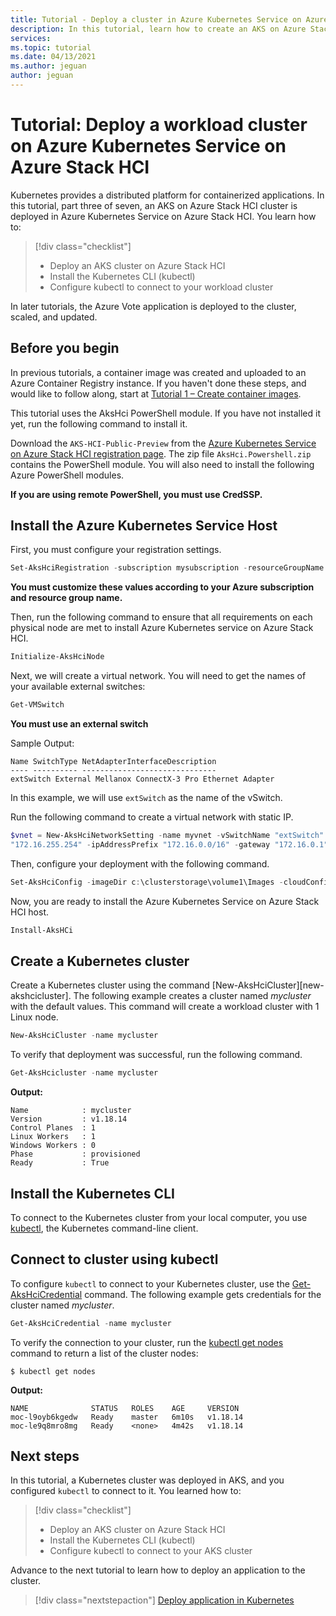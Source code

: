 ```yaml
---
title: Tutorial - Deploy a cluster in Azure Kubernetes Service on Azure Stack HCI
description: In this tutorial, learn how to create an AKS on Azure Stack HCI cluster and to use kubectl to connect to the Kubernetes master node.
services: 
ms.topic: tutorial
ms.date: 04/13/2021
ms.author: jeguan
author: jeguan
---
```


# Tutorial: Deploy a workload cluster on Azure Kubernetes Service on Azure Stack HCI

Kubernetes provides a distributed platform for containerized applications. In this tutorial, part three of seven, an AKS on Azure Stack HCI cluster is deployed in Azure Kubernetes Service on Azure Stack HCI. You learn how to:

> [!div class="checklist"]
> * Deploy an AKS cluster on Azure Stack HCI 
> * Install the Kubernetes CLI (kubectl)
> * Configure kubectl to connect to your workload cluster

In later tutorials, the Azure Vote application is deployed to the cluster, scaled, and updated.

## Before you begin

In previous tutorials, a container image was created and uploaded to an Azure Container Registry instance. If you haven't done these steps, and would like to follow along, start at [Tutorial 1 – Create container images](tutorial-kubernetes-prepare-application.md).

This tutorial uses the AksHci PowerShell module. If you have not installed it yet, run the following command to install it.

Download the `AKS-HCI-Public-Preview` from the [Azure Kubernetes Service on Azure Stack HCI registration page](https://aka.ms/AKS-HCI-Evaluate). The zip file `AksHci.Powershell.zip` contains the PowerShell module. You will also need to install the following Azure PowerShell modules.

**If you are using remote PowerShell, you must use CredSSP.** 

## Install the Azure Kubernetes Service Host

First, you must configure your registration settings.

```powershell
Set-AksHciRegistration -subscription mysubscription -resourceGroupName myresourcegroup
```

**You must customize these values according to your Azure subscription and resource group name.**

Then, run the following command to ensure that all requirements on each physical node are met to install Azure Kubernetes service on Azure Stack HCI.

```powershell
Initialize-AksHciNode
```

Next, we will create a virtual network. You will need to get the names of your available external switches:

```powershell
Get-VMSwitch
```

**You must use an external switch**

Sample Output:
```output
Name SwitchType NetAdapterInterfaceDescription
---- ---------- ------------------------------
extSwitch External Mellanox ConnectX-3 Pro Ethernet Adapter
```

In this example, we will use `extSwitch` as the name of the vSwitch.

Run the following command to create a virtual network with static IP.

```powershell
$vnet = New-AksHciNetworkSetting -name myvnet -vSwitchName "extSwitch" -macPoolName myMacPool -k8sNodeIpPoolStart "172.16.10.0" -k8sNodeIpPoolEnd "172.16.10.255" -vipPoolStart "172.16.255.0" -vipPoolEnd
"172.16.255.254" -ipAddressPrefix "172.16.0.0/16" -gateway "172.16.0.1" -dnsServers "172.16.0.1" -vlanId 9
```

Then, configure your deployment with the following command.

```powershell
Set-AksHciConfig -imageDir c:\clusterstorage\volume1\Images -cloudConfigLocation c:\clusterstorage\volume1\Config -vnet $vnet -cloudservicecidr "172.16.10.10/16" 
```

Now, you are ready to install the Azure Kubernetes Service on Azure Stack HCI host.

```powershell
Install-AksHCi
```

## Create a Kubernetes cluster

Create a Kubernetes cluster using the command [New-AksHciCluster][new-akshcicluster]. The following example creates a cluster named *mycluster* with the default values. This command will create a workload cluster with 1 Linux node.

```powershell
New-AksHciCluster -name mycluster
```

To verify that deployment was successful, run the following command.

```powershell
Get-AksHcicluster -name mycluster
```

**Output:**
```
Name            : mycluster
Version         : v1.18.14
Control Planes  : 1
Linux Workers   : 1
Windows Workers : 0
Phase           : provisioned
Ready           : True

```

## Install the Kubernetes CLI

To connect to the Kubernetes cluster from your local computer, you use [kubectl][kubectl], the Kubernetes command-line client.


## Connect to cluster using kubectl

To configure `kubectl` to connect to your Kubernetes cluster, use the [Get-AksHciCredential](get-akshcicredential.md) command. The following example gets credentials for the cluster named *mycluster*.

```powershell
Get-AksHciCredential -name mycluster
```

To verify the connection to your cluster, run the [kubectl get nodes][kubectl-get] command to return a list of the cluster nodes:

```
$ kubectl get nodes
```

**Output:**
```
NAME              STATUS   ROLES    AGE     VERSION
moc-l9oyb6kgedw   Ready    master   6m10s   v1.18.14
moc-le9q8mro8mg   Ready    <none>   4m42s   v1.18.14
```

## Next steps

In this tutorial, a Kubernetes cluster was deployed in AKS, and you configured `kubectl` to connect to it. You learned how to:

> [!div class="checklist"]
> * Deploy an AKS cluster on Azure Stack HCI
> * Install the Kubernetes CLI (kubectl)
> * Configure kubectl to connect to your AKS cluster

Advance to the next tutorial to learn how to deploy an application to the cluster.

> [!div class="nextstepaction"]
> [Deploy application in Kubernetes](tutorial-kubernetes-deploy-application.md)

<!-- LINKS - external -->
[kubectl]: https://kubernetes.io/docs/user-guide/kubectl/
[kubectl-get]: https://kubernetes.io/docs/reference/generated/kubectl/kubectl-commands#get

<!-- LINKS - internal -->

